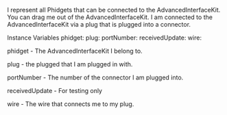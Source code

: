 I represent all Phidgets that can be connected to the AdvancedInterfaceKit. You can drag me out of the AdvancedInterfaceKit. I am connected to the AdvancedInterfaceKit via a plug that is plugged into a connector.

Instance Variables
	phidget:		<PhdETPortBasedPhidget>
	plug:		<PhdETPlugMorph>
	portNumber:		<Integer>
	receivedUpdate:		<Boolean>
	wire:		<PolygonMorph>

phidget
	- The AdvancedInterfaceKit I belong to.

plug
	- the plugged that I am plugged in with.

portNumber
	- The number of the connector I am plugged into.

receivedUpdate
	- For testing only

wire
	- The wire that connects me to my plug.
